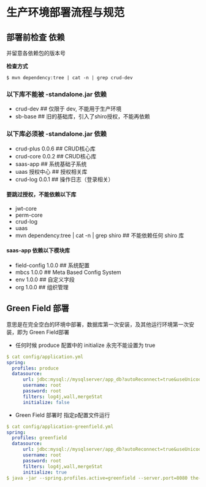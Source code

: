 # 生产环境部署流程与规范

## 部署前检查 依赖
并留意各依赖包的版本号

**检查方式**
```shell
$ mvn dependency:tree | cat -n | grep crud-dev
```

### 以下库不能被 **-standalone.jar** 依赖
- crud-dev   ## 仅限于 dev, 不能用于生产环境
- sb-base    ## 旧的基础库，引入了shiro授权，不能再依赖

### 以下库必须被 **-standalone.jar** 依赖
- crud-plus 0.0.6  ## CRUD核心库
- crud-core 0.0.2  ## CRUD核心库
- saas-app  ## 系统基础子系统
- uaas 授权中心    ## 授权相关库
- crud-log 0.0.1   ## 操作日志（登录相关）

#### 要跳过授权，不能依赖以下库
- jwt-core
- perm-core
- crud-log
- uaas
- mvn dependency:tree | cat -n | grep shiro  ## 不能依赖任何 shiro 库

#### saas-app 依赖以下模块库
- field-config 1.0.0  ## 系统配置
- mbcs 1.0.0  ## Meta Based Config System
- env 1.0.0   ## 自定义字段
- org 1.0.0   ## 组织管理


## Green Field 部署
意思是在完全空白的环境中部署，数据库第一次安装，及其他运行环境第一次安装，即为 Green Field部署

- 任何时候 produce 配置中的 initialize 永完不能设置为 true
```yaml
$ cat config/application.yml
spring:
  profiles: produce
  datasource:
      url: jdbc:mysql://mysqlserver/app_db?autoReconnect=true&useUnicode=true&characterEncoding=utf8&zeroDateTimeBehavior=convertToNull
      username: root
      password: root
      filters: log4j,wall,mergeStat
      initialize: false
```

- Green Field 部署时 指定p配置文件运行
```yaml
$ cat config/application-greenfield.yml
spring:
  profiles: greenfield
  datasource:
      url: jdbc:mysql://mysqlserver/app_db?autoReconnect=true&useUnicode=true&characterEncoding=utf8&zeroDateTimeBehavior=convertToNull
      username: root
      password: root
      filters: log4j,wall,mergeStat
      initialize: true
$ java -jar --spring.profiles.active=greenfield --server.port=8080 the-standalone-1.0.0.jar 
```

